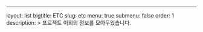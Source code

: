 ---
layout: list
bigtitle: ETC
slug: etc
menu: true
submenu: false
order: 1
description: >
  프로젝트 이외의 정보를 모아두었습니다.

